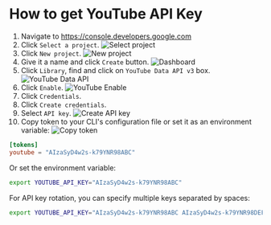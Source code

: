 # How to get YouTube API Key

1. Navigate to https://console.developers.google.com
2. Click `Select a project`.
![Select project](img/youtube_select_project.png)
3. Click `New project`.
![New project](img/youtube_new_project.png)
4. Give it a name and click `Create` button.
![Dashboard](img/youtube_dashboard.png)
5. Click `Library`, find and click on `YouTube Data API v3` box.
![YouTube Data API](img/youtube_data_api_v3.png)
6. Click `Enable`.
![YouTube Enable](img/youtube_data_api_enable.png)
5. Click `Credentials`.
6. Click `Create credentials`.
7. Select `API key`.
![Create API key](img/youtube_create_api_key.png)
8. Copy token to your CLI's configuration file or set it as an environment variable:
![Copy token](img/youtube_copy_token.png)
```toml
[tokens]
youtube = "AIzaSyD4w2s-k79YNR98ABC"
```
Or set the environment variable:
```sh
export YOUTUBE_API_KEY="AIzaSyD4w2s-k79YNR98ABC"
```

For API key rotation, you can specify multiple keys separated by spaces:
```sh
export YOUTUBE_API_KEY="AIzaSyD4w2s-k79YNR98ABC AIzaSyD4w2s-k79YNR98DEF"
```